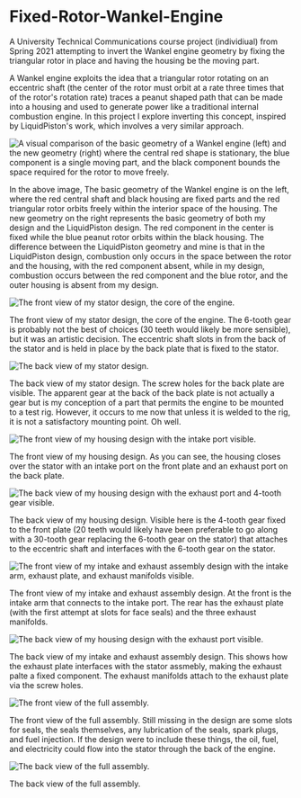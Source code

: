 # Fixed-Rotor-Wankel-Engine
A University Technical Communications course project (individiual) from Spring 2021 attempting to invert the Wankel engine geometry by fixing the triangular rotor in place and having the housing be the moving part.

A Wankel engine exploits the idea that a triangular rotor rotating on an eccentric shaft (the center of the rotor must orbit at a rate three times that of the rotor's rotation rate) traces a peanut shaped path that can be made into a housing and used to generate power like a traditional internal combustion engine. In this project I explore inverting this concept, inspired by LiquidPiston's work, which involves a very similar approach.


![A visual comparison of the basic geometry of a Wankel engine (left) and the new geometry (right) where the central red shape is stationary, the blue component is a single moving part, and the black component bounds the space required for the rotor to move freely.](/Pictures/Wankel%20vs%20Fixed%20Rotor.PNG)

In the above image, The basic geometry of the Wankel engine is on the left, where the red central shaft and black housing are fixed parts and the red triangular rotor orbits freely within the interior space of the housing. The new geometry on the right represents the basic geometry of both my design and the LiquidPiston design. The red component in the center is fixed while the blue peanut rotor orbits within the black housing. The difference between the LiquidPiston geometry and mine is that in the LiquidPiston design, combustion only occurs in the space between the rotor and the housing, with the red component absent,  while in my design, combustion occurs between the red component and the blue rotor, and the outer housing is absent from my design.


![The front view of my stator design, the core of the engine.](/Pictures/v2_0_2_Stator%20Assembly%20front%20side.PNG)

The front view of my stator design, the core of the engine. The 6-tooth gear is probably not the best of choices (30 teeth would likely be more sensible), but it was an artistic decision. The eccentric shaft slots in from the back of the stator and is held in place by the back plate that is fixed to the stator.


![The back view of my stator design.](/Pictures/v2_0_2_Stator%20Assembly%20back%20side.PNG)

The back view of my stator design. The screw holes for the back plate are visible. The apparent gear at the back of the back plate is not actually a gear but is my conception of a part that permits the engine to be mounted to a test rig. However, it occurs to me now that unless it is welded to the rig, it is not a satisfactory mounting point. Oh well.


![The front view of my housing design with the intake port visible.](/Pictures/Housing%20Assembly%20intake%20side_ver3.PNG)

The front view of my housing design. As you can see, the housing closes over the stator with an intake port on the front plate and an exhaust port on the back plate.


![The back view of my housing design with the exhaust port and 4-tooth gear visible.](/Pictures/Housing%20Assembly%20exhaust%20side_ver3.PNG)

The back view of my housing design. Visible here is the 4-tooth gear fixed to the front plate (20 teeth would likely have been preferable to go along with a 30-tooth gear replacing the 6-tooth gear on the stator) that attaches to the eccentric shaft and interfaces with the 6-tooth gear on the stator.


![The front view of my intake and exhaust assembly design with the intake arm, exhaust plate, and exhaust manifolds visible.](/Pictures/Intake%20and%20exhaust%20assembly%20front_ver3.PNG)

The front view of my intake and exhaust assembly design. At the front is the intake arm that connects to the intake port. The rear has the exhaust plate (with the first attempt at slots for face seals) and the three exhaust manifolds.


![The back view of my housing design with the exhaust port visible.](/Pictures/Intake%20and%20exhaust%20assembly%20front_ver3.PNG)

The back view of my intake and exhaust assembly design. This shows how the exhaust plate interfaces with the stator assmebly, making the exhaust palte a fixed component. The exhaust manifolds attach to the exhaust plate via the screw holes.

![The front view of the full assembly.](/Pictures/Engine%20intake%20side_ver3.PNG)

The front view of the full assembly. Still missing in the design are some slots for seals, the seals themselves, any lubrication of the seals, spark plugs, and fuel injection. If the design were to include these things, the oil, fuel, and electricity could flow into the stator through the back of the engine.


![The back view of the full assembly.](/Pictures/Engine%20exhaust%20side_ver3.PNG)

The back view of the full assembly.
